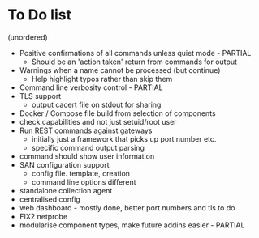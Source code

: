 # To Do list

(unordered)

* Positive confirmations of all commands unless quiet mode - PARTIAL
  * Should be an 'action taken' return from commands for output
* Warnings when a name cannot be processed (but continue)
  * Help highlight typos rather than skip them
* Command line verbosity control - PARTIAL
* TLS support
  * output cacert file on stdout for sharing
* Docker / Compose file build from selection of components
* check capabilities and not just setuid/root user
* Run REST commands against gateways
  * initially just a framework that picks up port number etc.
  * specific command output parsing
* command should show user information
* SAN configuration support
  * config file. template, creation
  * command line options different
* standalone collection agent
* centralised config
* web dashboard - mostly done, better port numbers and tls to do
* FIX2 netprobe
* modularise component types, make future addins easier - PARTIAL